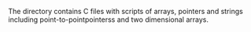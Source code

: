 The directory contains C files with scripts of arrays, pointers and strings including point-to-pointpointerss and two dimensional arrays.